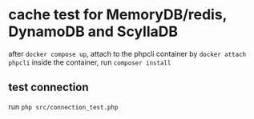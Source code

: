 # cache test for MemoryDB/redis, DynamoDB and ScyllaDB

after `docker compose up`, attach to the phpcli container by `docker attach phpcli` inside the container, run `composer install` 

## test connection
run `php src/connection_test.php`